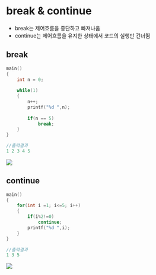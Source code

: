 # break & continue

- break는 제어흐름을 중단하고 빠져나옴
- continue는 제어흐름을 유지한 상태에서 코드의 실행만 건너뜀



## break

```c
main()
{
    int n = 0;
    
    while(1)
    {
        n++;
        printf("%d ",n);
        
        if(n == 5)
            break;
    }
}

//출력결과
1 2 3 4 5
```



![](https://dojang.io/pluginfile.php/305/mod_page/content/22/unit30-2.png)



## continue

```c
main()
{
    for(int i =1; i<=5; i++)
    {
        if(i%2!=0)
            continue;
        printf("%d ",i);
    }
}

//출력결과
1 3 5
```

![](https://dojang.io/pluginfile.php/306/mod_page/content/21/unit30-3.png)

